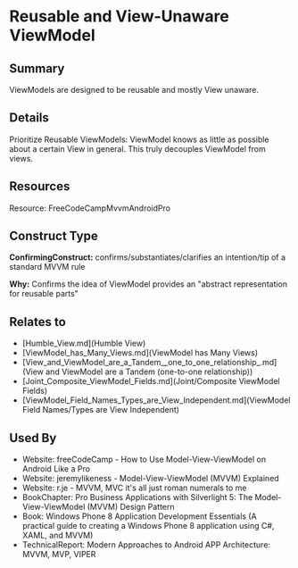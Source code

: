 # Reusable and View-Unaware ViewModel

## Summary
ViewModels are designed to be reusable and mostly View unaware.

## Details
Prioritize Reusable ViewModels: ViewModel knows as little as possible about a certain View in general. This truly decouples ViewModel from views.

## Resources
Resource: FreeCodeCampMvvmAndroidPro


## Construct Type

**ConfirmingConstruct:** confirms/substantiates/clarifies an intention/tip of a standard MVVM rule

**Why:** Confirms the idea of ViewModel provides an "abstract representation for reusable parts"



## Relates to

* [Humble_View.md](Humble View)
* [ViewModel_has_Many_Views.md](ViewModel has Many Views)
* [View_and_ViewModel_are_a_Tandem__one_to_one_relationship_.md](View and ViewModel are a Tandem (one-to-one relationship))
* [Joint_Composite_ViewModel_Fields.md](Joint/Composite ViewModel Fields)
* [ViewModel_Field_Names_Types_are_View_Independent.md](ViewModel Field Names/Types are View Independent)

## Used By
* Website: freeCodeCamp - How to Use Model-View-ViewModel on Android Like a Pro
* Website: jeremylikeness - Model-View-ViewModel (MVVM) Explained
* Website: r.je - MVVM, MVC it's all just roman numerals to me
* BookChapter: Pro Business Applications with Silverlight 5: The Model-View-ViewModel (MVVM) Design Pattern
* Book: Windows Phone 8 Application Development Essentials (A practical guide to creating a Windows Phone 8 application using C#, XAML, and MVVM)
* TechnicalReport: Modern Approaches to Android APP Architecture: MVVM, MVP, VIPER

